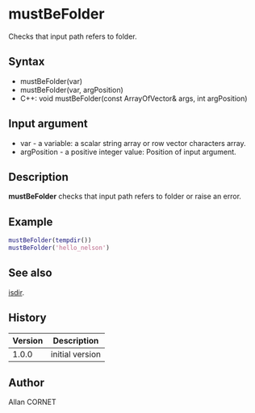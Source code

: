 # mustBeFolder

Checks that input path refers to folder.

## Syntax

- mustBeFolder(var)
- mustBeFolder(var, argPosition)
- C++: void mustBeFolder(const ArrayOfVector& args, int argPosition)

## Input argument

- var - a variable: a scalar string array or row vector characters array.
- argPosition - a positive integer value: Position of input argument.

## Description

  <p><b>mustBeFolder</b> checks that input path refers to folder or raise an error.</p>

## Example

```matlab
mustBeFolder(tempdir())
mustBeFolder('hello_nelson')
```

## See also

[isdir](../files_folders_functions/isdir.md).

## History

| Version | Description     |
| ------- | --------------- |
| 1.0.0   | initial version |

## Author

Allan CORNET
